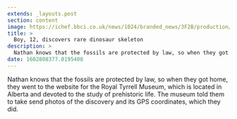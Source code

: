 ```yaml
--- 
extends: _layouts.post 
section: content 
image: https://ichef.bbci.co.uk/news/1024/branded_news/3F2B/production/_114917161_firstbonediscoveredonnodwellproperty.jpg 
title: > 
  Boy, 12, discovers rare dinosaur skeleton 
description: > 
  Nathan knows that the fossils are protected by law, so when they got home, they went to the website for the Royal Tyrrell Museum, which is located in Alberta and devoted to the study of prehistoric life.The museum told them to take send photos of the discovery and its GPS coordinates, which they did. 
date: 1602808377.0195408 
--- 
```

Nathan knows that the fossils are protected by law, so when they got home, they went to the website for the Royal Tyrrell Museum, which is located in Alberta and devoted to the study of prehistoric life. The museum told them to take send photos of the discovery and its GPS coordinates, which they did.